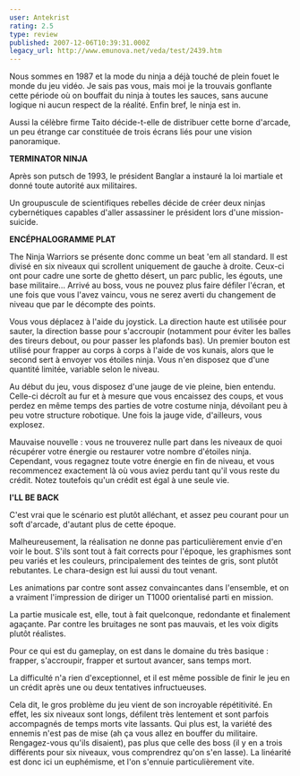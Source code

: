 ```yaml
---
user: Antekrist
rating: 2.5
type: review
published: 2007-12-06T10:39:31.000Z
legacy_url: http://www.emunova.net/veda/test/2439.htm
---
```

Nous sommes en 1987 et la mode du ninja a déjà touché de plein fouet le monde du jeu vidéo. Je sais pas vous, mais moi je la trouvais gonflante cette période où on bouffait du ninja à toutes les sauces, sans aucune logique ni aucun respect de la réalité. Enfin bref, le ninja est in.  

Aussi la célèbre firme Taito décide-t-elle de distribuer cette borne d'arcade, un peu étrange car constituée de trois écrans liés pour une vision panoramique.  

  

**TERMINATOR NINJA**  

Après son putsch de 1993, le président Banglar a instauré la loi martiale et donné toute autorité aux militaires.  

Un groupuscule de scientifiques rebelles décide de créer deux ninjas cybernétiques capables d'aller assassiner le président lors d'une mission-suicide.  

  

**ENCÉPHALOGRAMME PLAT**  

The Ninja Warriors se présente donc comme un beat 'em all standard. Il est divisé en six niveaux qui scrollent uniquement de gauche à droite. Ceux-ci ont pour cadre une sorte de ghetto désert, un parc public, les égouts, une base militaire... Arrivé au boss, vous ne pouvez plus faire défiler l'écran, et une fois que vous l'avez vaincu, vous ne serez averti du changement de niveau que par le décompte des points.  

Vous vous déplacez à l'aide du joystick. La direction haute est utilisée pour sauter, la direction basse pour s'accroupir (notamment pour éviter les balles des tireurs debout, ou pour passer les plafonds bas). Un premier bouton est utilisé pour frapper au corps à corps à l'aide de vos kunais, alors que le second sert à envoyer vos étoiles ninja. Vous n'en disposez que d'une quantité limitée, variable selon le niveau.  

Au début du jeu, vous disposez d'une jauge de vie pleine, bien entendu. Celle-ci décroît au fur et à mesure que vous encaissez des coups, et vous perdez en même temps des parties de votre costume ninja, dévoilant peu à peu votre structure robotique. Une fois la jauge vide, d'ailleurs, vous explosez.  

Mauvaise nouvelle : vous ne trouverez nulle part dans les niveaux de quoi récupérer votre énergie ou restaurer votre nombre d'étoiles ninja. Cependant, vous regagnez toute votre énergie en fin de niveau, et vous recommencez exactement là où vous aviez perdu tant qu'il vous reste du crédit. Notez toutefois qu'un crédit est égal à une seule vie.  

  

**I'LL BE BACK**  

C'est vrai que le scénario est plutôt alléchant, et assez peu courant pour un soft d'arcade, d'autant plus de cette époque.  

Malheureusement, la réalisation ne donne pas particulièrement envie d'en voir le bout. S'ils sont tout à fait corrects pour l'époque, les graphismes sont peu variés et les couleurs, principalement des teintes de gris, sont plutôt rebutantes. Le chara-design est lui aussi du tout venant.  

Les animations par contre sont assez convaincantes dans l'ensemble, et on a vraiment l'impression de diriger un T1000 orientalisé parti en mission.  

La partie musicale est, elle, tout à fait quelconque, redondante et finalement agaçante. Par contre les bruitages ne sont pas mauvais, et les voix digits plutôt réalistes.  

Pour ce qui est du gameplay, on est dans le domaine du très basique : frapper, s'accroupir, frapper et surtout avancer, sans temps mort.  

La difficulté n'a rien d'exceptionnel, et il est même possible de finir le jeu en un crédit après une ou deux tentatives infructueuses.  

Cela dit, le gros problème du jeu vient de son incroyable répétitivité. En effet, les six niveaux sont longs, défilent très lentement et sont parfois accompagnés de temps morts vite lassants. Qui plus est, la variété des ennemis n'est pas de mise (ah ça vous allez en bouffer du militaire. Rengagez-vous qu'ils disaient), pas plus que celle des boss (il y en a trois différents pour six niveaux, vous comprendrez qu'on s'en lasse). La linéarité est donc ici un euphémisme, et l'on s'ennuie particulièrement vite.